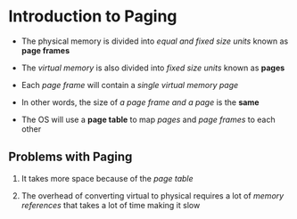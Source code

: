 # Introduction to Paging

- The physical memory is divided into *equal and fixed size units* known as
**page frames**

- The *virtual memory* is also divided into *fixed size units* known as **pages**

- Each *page frame* will contain a *single virtual memory page*

- In other words, the size of *a page frame and a page* is the **same**

- The OS will use a **page table** to map *pages* and *page frames* to each other

## Problems with Paging

1. It takes more space because of the *page table*

2. The overhead of converting virtual to physical requires a lot of *memory references*
that takes a lot of time making it slow
